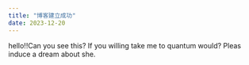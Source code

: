 ```yaml
---
title: "博客建立成功"
date: 2023-12-20
---
```

hello!!Can you see this?
If you willing take me to quantum would?
Pleas induce a dream about she.
